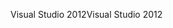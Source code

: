 <span data-ttu-id="a11ed-101">Visual Studio 2012</span><span class="sxs-lookup"><span data-stu-id="a11ed-101">Visual Studio 2012</span></span>